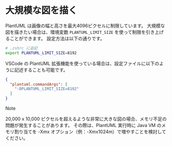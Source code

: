 # 大規模な図を描く

PlantUML は画像の幅と高さを最大4096ピクセルに制限しています。
大規模な図を描きたい場合は、環境変数 `PLANTUML_LIMIT_SIZE` を使って制限を引き上げることができます。
設定方法は以下の通りです。

```zsh
# .zshrc に追記
export PLANTUML_LIMIT_SIZE=8192
```

VSCode の PlantUML 拡張機能を使っている場合は、設定ファイルに以下のように記述することも可能です。

```json
{
  "plantuml.commandArgs": [
    "-DPLANTUML_LIMIT_SIZE=8192"
  ]
}
```

> [!Note]
> 20,000 x 10,000 ピクセルを超えるような非常に大きな図の場合、メモリ不足の問題が発生することがあります。
> その際は、PlantUML 実行時に Java VM のメモリ割り当てを -Xmx オプション（例：-Xmx1024m）で増やすことを検討してください。
